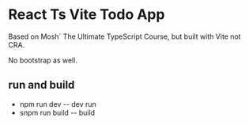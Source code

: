 # React Ts Vite Todo App

Based on Mosh` The Ultimate TypeScript Course, but built with Vite not CRA.

No bootstrap as well.

## run and build

-   npm run dev -- dev run
-   snpm run build -- build

